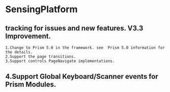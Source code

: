 # SensingPlatform
tracking for issues and new features.
V3.3 Improvement.
---------------------------------------------------------------------------------------------------------------------------------------
    1.Change to Prism 5.0 in the framework. see  Prism 5.0 information for the details.
    2.Support the page transitions.
    3.Support controls PageNavigate implementations.
   4.Support Global Keyboard/Scanner events for Prism Modules.
-----------------------------------------------------------------------------------------------------------------------------------------
